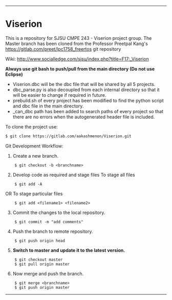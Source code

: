 -----------------------------------------------------------------------------
# 								Viserion

This is a repository for SJSU CMPE 243 - Viserion project group.
The Master branch has been cloned from the Professor Preetpal Kang's 
https://gitlab.com/preet/lpc1758_freertos git repository

Wiki:
http://www.socialledge.com/sjsu/index.php?title=F17:_Viserion

**Always use git bash to push/pull from the main directory (Do not use Eclipse)**

- Viserion.dbc will be the dbc file that will be shared by all 5 projects.
- dbc_parse.py is also decoupled from each internal directory so that it will be easier to change if required in future.
- prebuild.sh of every project has been modified to find the python script and dbc file in the main directory.
- _can_dbc path has been added to search paths of every project so that there are no errors when the autogenerated header file is included.


To clone the project use:
```sh
$ git clone https://gitlab.com/aakashmenon/Viserion.git
```

Git Development Workflow:
1. Create a new branch.
```
	$ git checkout -b <branchname>
```
2. Develop code as required
and stage files
To stage all files
```
	$ git add -A
```
OR
To stage particular files
```
	$ git add <filename1> <filename2>
```
3. Commit the changes to the local repository.
```
	$ git commit -m "add comments"
```
4. Push the branch to remote repository.
```
	$ git push origin head
```
5. **Switch to master and update it to the latest version.**
```
	$ git checkout master
	$ git pull origin master
```
6. Now merge and push the branch.
```
	$ git merge <branchname>
	$ git push origin master
```

-----------------------------------------------------------------------------